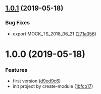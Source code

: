 ## [1.0.1](https://github.com/NaturalCycles/test-lib/compare/v1.0.0...v1.0.1) (2019-05-18)


### Bug Fixes

* export MOCK_TS_2018_06_21 ([271a056](https://github.com/NaturalCycles/test-lib/commit/271a056))

# 1.0.0 (2019-05-18)


### Features

* first version ([d9ed9c6](https://github.com/NaturalCycles/test-lib/commit/d9ed9c6))
* init project by create-module ([1bfcb17](https://github.com/NaturalCycles/test-lib/commit/1bfcb17))
